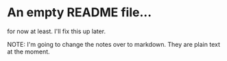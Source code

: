 An empty README file...
=======================

for now at least.  I'll fix this up later.



NOTE: I'm going to change the notes over to markdown. They are plain text at the moment.

